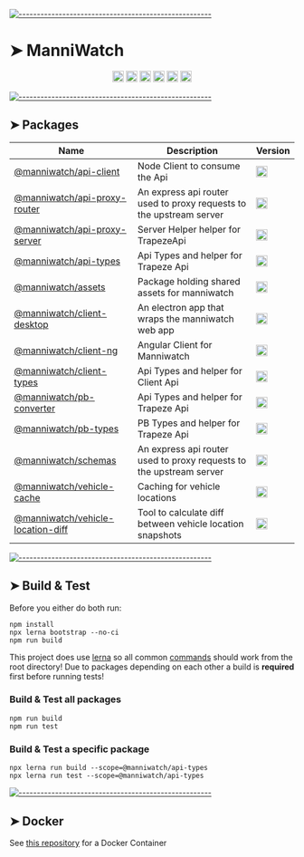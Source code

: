 <!-- ⚠️ This README has been generated from the file(s) "readme_blueprint.md" ⚠️-->
[![-----------------------------------------------------](https://raw.githubusercontent.com/andreasbm/readme/master/assets/lines/water.png)](#manniwatch)

# ➤ ManniWatch
<p align="center">
		<a href="https://github.com/manniwatch/manniwatch/actions?query=workflow%3ATest+branch%3Amaster"><img alt="Test" src="https://github.com/manniwatch/manniwatch/workflows/Test/badge.svg?branch=master&event=push" height="20"/></a>
<a href="https://codecov.io/gh/manniwatch/manniwatch/branch/master"><img alt="codecov" src="https://codecov.io/gh/manniwatch/manniwatch/branch/master/graph/badge.svg" height="20"/></a>
<a href="https://github.com/manniwatch/manniwatch/releases"><img alt="GitHub release (latest SemVer)" src="https://img.shields.io/github/v/release/manniwatch/manniwatch?sort=semver" height="20"/></a>
<a href="https://github.com/manniwatch/manniwatch/blob/master/LICENSE"><img alt="GitHub license" src="https://img.shields.io/github/license/manniwatch/manniwatch" height="20"/></a>
<a href="https://github.com/manniwatch/manniwatch"><img alt="David" src="https://img.shields.io/david/dev/manniwatch/manniwatch" height="20"/></a>
<a href="https://github.com/manniwatch/manniwatch/graphs/contributors"><img alt="GitHub contributors" src="https://img.shields.io/github/contributors-anon/manniwatch/manniwatch" height="20"/></a>
	</p>


[![-----------------------------------------------------](https://raw.githubusercontent.com/andreasbm/readme/master/assets/lines/water.png)](#packages)

## ➤ Packages


| Name                                             | Description                                      | Version                                          |
|--------------------------------------------------|--------------------------------------------------|--------------------------------------------------|
| [@manniwatch/api-client](https://manniwatch.github.io/manniwatch/) | Node Client to consume the Api                   | <a href="https://badge.fury.io/js/%40manniwatch%2Fapi-client"><img alt="npm version" src="https://badge.fury.io/js/%40manniwatch%2Fapi-client.svg" height="20"/></a> |
| [@manniwatch/api-proxy-router](https://manniwatch.github.io/docs/api-proxy-router/index.html) | An express api router used to proxy requests to the upstream server | <a href="https://badge.fury.io/js/%40manniwatch%2Fapi-proxy-router"><img alt="npm version" src="https://badge.fury.io/js/%40manniwatch%2Fapi-proxy-router.svg" height="20"/></a> |
| [@manniwatch/api-proxy-server](https://manniwatch.github.io/manniwatch/) | Server Helper helper for TrapezeApi              | <a href="https://badge.fury.io/js/%40manniwatch%2Fapi-proxy-server"><img alt="npm version" src="https://badge.fury.io/js/%40manniwatch%2Fapi-proxy-server.svg" height="20"/></a> |
| [@manniwatch/api-types](https://manniwatch.github.io/manniwatch/) | Api Types and helper for Trapeze Api             | <a href="https://badge.fury.io/js/%40manniwatch%2Fapi-types"><img alt="npm version" src="https://badge.fury.io/js/%40manniwatch%2Fapi-types.svg" height="20"/></a> |
| [@manniwatch/assets](https://manniwatch.github.io/manniwatch/) | Package holding shared assets for manniwatch     | <a href="https://badge.fury.io/js/%40manniwatch%2Fassets"><img alt="npm version" src="https://badge.fury.io/js/%40manniwatch%2Fassets.svg" height="20"/></a> |
| [@manniwatch/client-desktop](https://manniwatch.github.io/manniwatch/) | An electron app that wraps the manniwatch web app | <a href="https://badge.fury.io/js/%40manniwatch%2Fclient-desktop"><img alt="npm version" src="https://badge.fury.io/js/%40manniwatch%2Fclient-desktop.svg" height="20"/></a> |
| [@manniwatch/client-ng](https://manniwatch.github.io/manniwatch/) | Angular Client for Manniwatch                    | <a href="https://badge.fury.io/js/%40manniwatch%2Fclient-ng"><img alt="npm version" src="https://badge.fury.io/js/%40manniwatch%2Fclient-ng.svg" height="20"/></a> |
| [@manniwatch/client-types](https://manniwatch.github.io/manniwatch/) | Api Types and helper for Client Api              | <a href="https://badge.fury.io/js/%40manniwatch%2Fclient-types"><img alt="npm version" src="https://badge.fury.io/js/%40manniwatch%2Fclient-types.svg" height="20"/></a> |
| [@manniwatch/pb-converter](https://manniwatch.github.io/manniwatch/) | Api Types and helper for Trapeze Api             | <a href="https://badge.fury.io/js/%40manniwatch%2Fpb-converter"><img alt="npm version" src="https://badge.fury.io/js/%40manniwatch%2Fpb-converter.svg" height="20"/></a> |
| [@manniwatch/pb-types](https://manniwatch.github.io/manniwatch/) | PB Types and helper for Trapeze Api              | <a href="https://badge.fury.io/js/%40manniwatch%2Fpb-types"><img alt="npm version" src="https://badge.fury.io/js/%40manniwatch%2Fpb-types.svg" height="20"/></a> |
| [@manniwatch/schemas](https://manniwatch.github.io/manniwatch/) | An express api router used to proxy requests to the upstream server | <a href="https://badge.fury.io/js/%40manniwatch%2Fschemas"><img alt="npm version" src="https://badge.fury.io/js/%40manniwatch%2Fschemas.svg" height="20"/></a> |
| [@manniwatch/vehicle-cache](https://manniwatch.github.io/manniwatch/) | Caching for vehicle locations                    | <a href="https://badge.fury.io/js/%40manniwatch%2Fvehicle-cache"><img alt="npm version" src="https://badge.fury.io/js/%40manniwatch%2Fvehicle-cache.svg" height="20"/></a> |
| [@manniwatch/vehicle-location-diff](https://manniwatch.github.io/manniwatch/) | Tool to calculate diff between vehicle location snapshots | <a href="https://badge.fury.io/js/%40manniwatch%2Fvehicle-location-diff"><img alt="npm version" src="https://badge.fury.io/js/%40manniwatch%2Fvehicle-location-diff.svg" height="20"/></a> |



[![-----------------------------------------------------](https://raw.githubusercontent.com/andreasbm/readme/master/assets/lines/water.png)](#build--test)

## ➤ Build & Test
Before you either do both run:

    npm install
    npx lerna bootstrap --no-ci
    npm run build

This project does use [lerna](https://github.com/lerna/lerna) so all common [commands](https://github.com/lerna/lerna/tree/master/commands) should work from the root directory!
Due to packages depending on each other a build is **required** first before running tests!

### Build & Test all packages

    npm run build
    npm run test

### Build & Test a specific package
    npx lerna run build --scope=@manniwatch/api-types
    npx lerna run test --scope=@manniwatch/api-types


[![-----------------------------------------------------](https://raw.githubusercontent.com/andreasbm/readme/master/assets/lines/water.png)](#docker)

## ➤ Docker

See [this repository](https://github.com/manniwatch/docker) for a Docker Container
